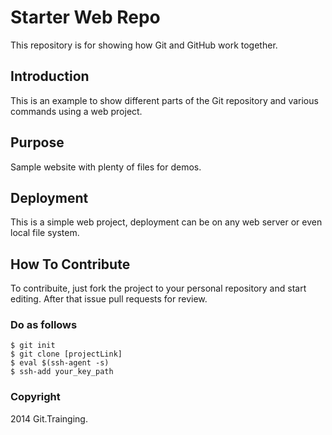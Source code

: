 # Starter Web Repo

This repository is for showing how Git and GitHub work together.

## Introduction

This is an example to show different parts of the Git repository and various commands using a web project.

## Purpose

Sample website with plenty of files for demos.

## Deployment

This is a simple web project, deployment can be on any web server or even local file system.

## How To Contribute

To contribuite, just fork the project to your personal repository and start editing. After that issue pull requests for review.

### Do as follows

```
$ git init
$ git clone [projectLink]
$ eval $(ssh-agent -s)
$ ssh-add your_key_path
```

### Copyright

2014 Git.Trainging.

